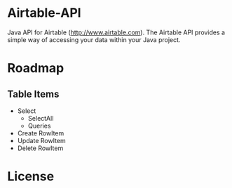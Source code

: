 # Airtable-API

Java API for Airtable (http://www.airtable.com). The Airtable API provides a simple way of accessing your data within your Java project.

# Roadmap

## Table Items
+ Select
  + SelectAll
  + Queries
+ Create RowItem
+ Update RowItem
+ Delete RowItem

# License
